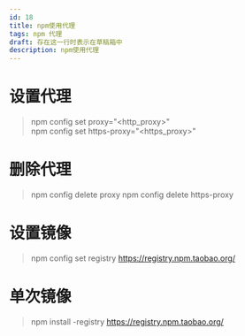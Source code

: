 ```yaml
---
id: 18
title: npm使用代理
tags: npm 代理
draft: 存在这一行时表示在草稿箱中
description: npm使用代理
---
```


# 设置代理

> npm config set proxy="<http_proxy>"  
> npm config set https-proxy="<https_proxy>"

# 删除代理

> npm config delete proxy npm config delete https-proxy

# 设置镜像

> npm config set registry https://registry.npm.taobao.org/

# 单次镜像

> npm install -registry https://registry.npm.taobao.org/
